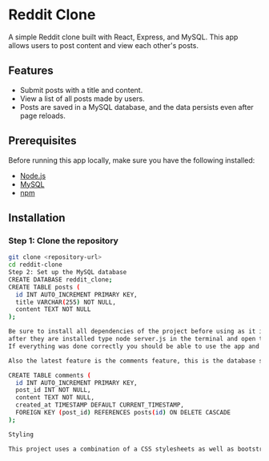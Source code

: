 # Reddit Clone

A simple Reddit clone built with React, Express, and MySQL. This app allows users to post content and view each other's posts.

## Features

- Submit posts with a title and content.
- View a list of all posts made by users.
- Posts are saved in a MySQL database, and the data persists even after page reloads.

## Prerequisites

Before running this app locally, make sure you have the following installed:

- [Node.js](https://nodejs.org/)
- [MySQL](https://www.mysql.com/)
- [npm](https://www.npmjs.com/)

## Installation

### Step 1: Clone the repository

```bash
git clone <repository-url>
cd reddit-clone
Step 2: Set up the MySQL database
CREATE DATABASE reddit_clone;
CREATE TABLE posts (
  id INT AUTO_INCREMENT PRIMARY KEY,
  title VARCHAR(255) NOT NULL,
  content TEXT NOT NULL
);

Be sure to install all dependencies of the project before using as it is crucial for you to run the server of this projecy.
after they are installed type node server.js in the terminal and open the html file in the browser.
If everything was done correctly you should be able to use the app and create posts.

Also the latest feature is the comments feature, this is the database schema for the comments to work:

CREATE TABLE comments (
  id INT AUTO_INCREMENT PRIMARY KEY,
  post_id INT NOT NULL,
  content TEXT NOT NULL,
  created_at TIMESTAMP DEFAULT CURRENT_TIMESTAMP,
  FOREIGN KEY (post_id) REFERENCES posts(id) ON DELETE CASCADE
);

Styling 

This project uses a combination of a CSS stylesheets as well as bootstrap. Stylesheets are used for the post elements and bootstrap is used for the post form component to make it more efficient in terms of scale and UI design. Posts are mainly styled via the stylesheet and follow a red theme with a white container, the same goes for the comments, they are kept very similar in design for a clear user interface. Styling this project toook time and careful attention to detail, making it responsive was easily achieved by bootstrap. This framework made the whole styling easier to code.

